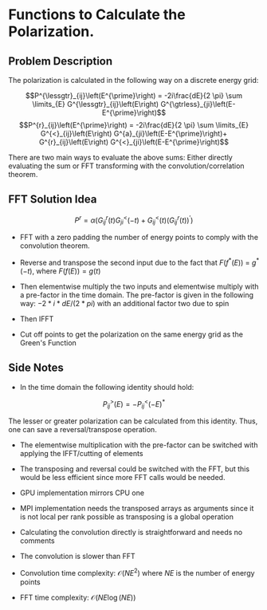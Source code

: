 # Functions to Calculate the Polarization. 
## Problem Description
The polarization is calculated in the following way on a discrete energy grid:

$$P^{\lessgtr}_{ij}\left(E^{\prime}\right) = -2i\frac{dE}{2 \pi} \sum \limits_{E} G^{\lessgtr}_{ij}\left(E\right) G^{\gtrless}_{ji}\left(E-E^{\prime}\right)$$
$$P^{r}_{ij}\left(E^{\prime}\right) = 
-2i\frac{dE}{2 \pi} \sum \limits_{E} G^{<}_{ij}\left(E\right) 
G^{a}_{ji}\left(E-E^{\prime}\right)+
G^{r}_{ij}\left(E\right) G^{<}_{ji}\left(E-E^{\prime}\right)$$

There are two main ways to evaluate the above sums:
Either directly evaluating the sum or FFT transforming with the convolution/correlation theorem.


## FFT Solution Idea

$$P^{r} = \alpha \left( G^{r}_{ij}(t) G^{<}_{ji}(-t) +
G^{<}_{ij}(t) \left(G^{r}_{ij}(t)\right)^{\prime} \right)$$

- FFT with a zero padding the number of energy points to comply with the convolution theorem.

- Reverse and transpose the second input due to the fact that $F(f^*(E))$ = $g^*(-t)$, where $F(f(E)) = g(t)$

- Then elementwise multiply the two inputs and elementwise multiply with a pre-factor in the time domain.
The pre-factor is given in the following way: $-2*i*dE/(2*pi)$ with an additional factor two due to spin

- Then IFFT

- Cut off points to get the polarization on the same energy grid as the Green's Function


## Side Notes
- In the time domain the following identity should hold:

$$P^{>}_{ij}\left(E\right) = -P^{<}_{ij}\left(-E\right)^{*}$$

The lesser or greater polarization can be calculated from this identity.
Thus, one can save a reversal/transpose operation.

- The elementwise multiplication with the pre-factor can be switched with 
applying the IFFT/cutting of elements

- The transposing and reversal could be switched with the FFT, 
but this would be less efficient since more FFT calls would be needed.

- GPU  implementation mirrors CPU one

- MPI implementation needs the transposed arrays as arguments 
since it is not local per rank possible
as transposing is a global operation

- Calculating the convolution directly is straightforward and needs no comments
- The convolution is slower than FFT
- Convolution time complexity: $\mathcal{O}\left(NE^2\right)$ where $NE$ is the number of energy points
- FFT time complexity: $\mathcal{O}\left(NE \log\left(NE\right)\right)$



